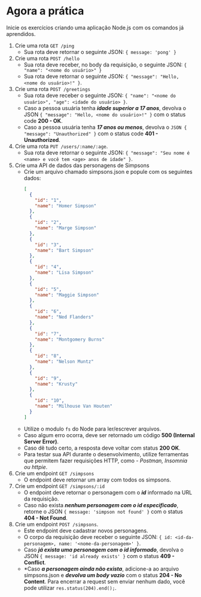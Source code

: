 # Agora a prática
Inicie os exercícios criando uma aplicação Node.js com os comandos já aprendidos.
01. Crie uma rota `GET /ping`
    - Sua rota deve retornar o seguinte JSON: `{ message: 'pong' }`
02. Crie uma rota `POST /hello`
    -  Sua rota deve receber, no body da requisição, o seguinte JSON: `{ "name": "<nome do usuário>" }`
    -  Sua rota deve retornar o seguinte JSON: `{ "message": "Hello, <nome do usuário>!" }`.
03. Crie uma rota `POST /greetings`
    -  Sua rota deve receber o seguinte JSON: `{ "name": "<nome do usuário>", "age": <idade do usuário> }`.
    -  Caso a pessoa usuária tenha ***idade superior a 17 anos***, devolva o JSON `{ "message": "Hello, <nome do usuário>!" }` com o status code **200 - OK**.
    -  Caso a pessoa usuária tenha ***17 anos ou menos***, devolva o `JSON { "message": "Unauthorized" }` com o status code **401 - Unauthorized**.
04. Crie uma rota `PUT /users/:name/:age`.
    - Sua rota deve retornar o seguinte JSON: `{ "message": "Seu nome é <name> e você tem <age> anos de idade" }`.
05. Crie uma API de dados das personagens de Simpsons
    - Crie um arquivo chamado simpsons.json e popule com os seguintes dados:
      ```json
      [
        {
          "id": "1",
          "name": "Homer Simpson"
        },
        {
          "id": "2",
          "name": "Marge Simpson"
        },
        {
          "id": "3",
          "name": "Bart Simpson"
        },
        {
          "id": "4",
          "name": "Lisa Simpson"
        },
        {
          "id": "5",
          "name": "Maggie Simpson"
        },
        {
          "id": "6",
          "name": "Ned Flanders"
        },
        {
          "id": "7",
          "name": "Montgomery Burns"
        },
        {
          "id": "8",
          "name": "Nelson Muntz"
        },
        {
          "id": "9",
          "name": "Krusty"
        },
        {
          "id": "10",
          "name": "Milhouse Van Houten"
        }
      ]
      ```
    - Utilize o modulo `fs` do Node para ler/escrever arquivos.
    - Caso algum erro ocorra, deve ser retornado um código **500 (Internal Server Error)**.
    - Caso dê tudo certo, a resposta deve voltar com status **200 OK**.
    - Para testar sua API durante o desenvolvimento, utilize ferramentas que permitem fazer requisições HTTP, como - *Postman, Insomnia ou httpie*.
06. Crie um endpoint `GET /simpsons`
    - O endpoint deve retornar um array com todos os simpsons.
07. Crie um endpoint `GET /simpsons/:id`
    - O endpoint deve retornar o personagem com o ***id*** informado na URL da requisição.
    - Caso não exista ***nenhum personagem com o id especificado***, retorne o JSON `{ message: 'simpson not found' }` com o status **404 - Not Found**.
08. Crie um endpoint `POST /simpsons`.
    - Este endpoint deve cadastrar novos personagens.
    - O corpo da requisição deve receber o seguinte JSON: `{ id: <id-da-personagem>, name: '<nome-da-personagem>' }`.
    - Caso ***já exista uma personagem com o id informado***, devolva o JSON `{ message: 'id already exists' }` com o status **409 - Conflict**.
    - *Caso ***a personagem ainda não exista***, adicione-a ao arquivo simpsons.json e ***devolva um body vazio*** com o status **204 - No Content**. Para encerrar a request sem enviar nenhum dado, você pode utilizar `res.status(204).end();`.
